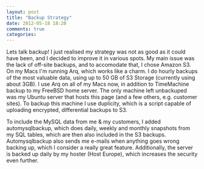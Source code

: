 ```yaml
---
layout: post
title: "Backup Strategy"
date: 2012-05-18 18:20
comments: true
categories: 
---
```

Lets talk backup! I just realised my strategy was not as good as it could have been, and I decided to improve it in various spots.
My main issue was the lack of off-site backups, and to accomodate that, I chose Amazon S3. On my Macs I'm running Arq, which works like a charm. I do hourly backups of the most valuable data, using up to 50 GB of S3 Storage (currently using about 3GB). I use Arq on all of my Macs now, in addition to TimeMachine backup to my FreeBSD home server. The only machine left unbackuped was my Ubuntu server that hosts this page (and a few others, e.g. customer sites). To backup this machine I use duplicity, which is a script capable of uploading encrypted, differential backups to S3.

To include the MySQL data from me & my customers, I added automysqlbackup, which does daily, weekly and monthly snapshots from my SQL tables, which are then also included in the S3 backups. Automysqlbackup also sends me e-mails when anything goes wrong backing up, which I consider a really great feature. Additionally, the server is backed up daily by my hoster (Host Europe), which increases the security even further.
